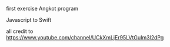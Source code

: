 first exercise Angkot program 

Javascript to Swift

all credit to https://www.youtube.com/channel/UCkXmLjEr95LVtGuIm3l2dPg


